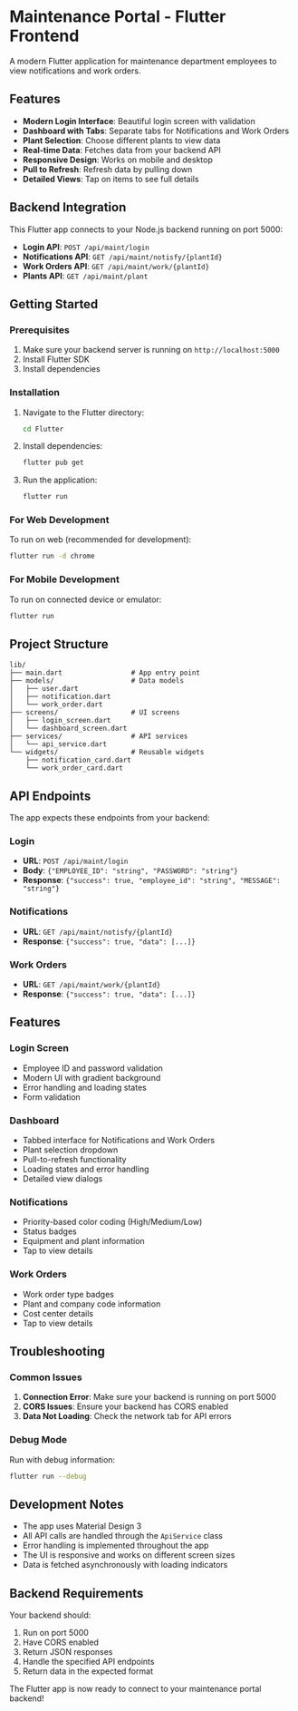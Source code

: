 # Maintenance Portal - Flutter Frontend

A modern Flutter application for maintenance department employees to view notifications and work orders.

## Features

- **Modern Login Interface**: Beautiful login screen with validation
- **Dashboard with Tabs**: Separate tabs for Notifications and Work Orders
- **Plant Selection**: Choose different plants to view data
- **Real-time Data**: Fetches data from your backend API
- **Responsive Design**: Works on mobile and desktop
- **Pull to Refresh**: Refresh data by pulling down
- **Detailed Views**: Tap on items to see full details

## Backend Integration

This Flutter app connects to your Node.js backend running on port 5000:

- **Login API**: `POST /api/maint/login`
- **Notifications API**: `GET /api/maint/notisfy/{plantId}`
- **Work Orders API**: `GET /api/maint/work/{plantId}`
- **Plants API**: `GET /api/maint/plant`

## Getting Started

### Prerequisites

1. Make sure your backend server is running on `http://localhost:5000`
2. Install Flutter SDK
3. Install dependencies

### Installation

1. Navigate to the Flutter directory:
   ```bash
   cd Flutter
   ```

2. Install dependencies:
   ```bash
   flutter pub get
   ```

3. Run the application:
   ```bash
   flutter run
   ```

### For Web Development

To run on web (recommended for development):

```bash
flutter run -d chrome
```

### For Mobile Development

To run on connected device or emulator:

```bash
flutter run
```

## Project Structure

```
lib/
├── main.dart                 # App entry point
├── models/                   # Data models
│   ├── user.dart
│   ├── notification.dart
│   └── work_order.dart
├── screens/                  # UI screens
│   ├── login_screen.dart
│   └── dashboard_screen.dart
├── services/                 # API services
│   └── api_service.dart
└── widgets/                  # Reusable widgets
    ├── notification_card.dart
    └── work_order_card.dart
```

## API Endpoints

The app expects these endpoints from your backend:

### Login
- **URL**: `POST /api/maint/login`
- **Body**: `{"EMPLOYEE_ID": "string", "PASSWORD": "string"}`
- **Response**: `{"success": true, "employee_id": "string", "MESSAGE": "string"}`

### Notifications
- **URL**: `GET /api/maint/notisfy/{plantId}`
- **Response**: `{"success": true, "data": [...]}`

### Work Orders
- **URL**: `GET /api/maint/work/{plantId}`
- **Response**: `{"success": true, "data": [...]}`

## Features

### Login Screen
- Employee ID and password validation
- Modern UI with gradient background
- Error handling and loading states
- Form validation

### Dashboard
- Tabbed interface for Notifications and Work Orders
- Plant selection dropdown
- Pull-to-refresh functionality
- Loading states and error handling
- Detailed view dialogs

### Notifications
- Priority-based color coding (High/Medium/Low)
- Status badges
- Equipment and plant information
- Tap to view details

### Work Orders
- Work order type badges
- Plant and company code information
- Cost center details
- Tap to view details

## Troubleshooting

### Common Issues

1. **Connection Error**: Make sure your backend is running on port 5000
2. **CORS Issues**: Ensure your backend has CORS enabled
3. **Data Not Loading**: Check the network tab for API errors

### Debug Mode

Run with debug information:
```bash
flutter run --debug
```

## Development Notes

- The app uses Material Design 3
- All API calls are handled through the `ApiService` class
- Error handling is implemented throughout the app
- The UI is responsive and works on different screen sizes
- Data is fetched asynchronously with loading indicators

## Backend Requirements

Your backend should:
1. Run on port 5000
2. Have CORS enabled
3. Return JSON responses
4. Handle the specified API endpoints
5. Return data in the expected format

The Flutter app is now ready to connect to your maintenance portal backend!
